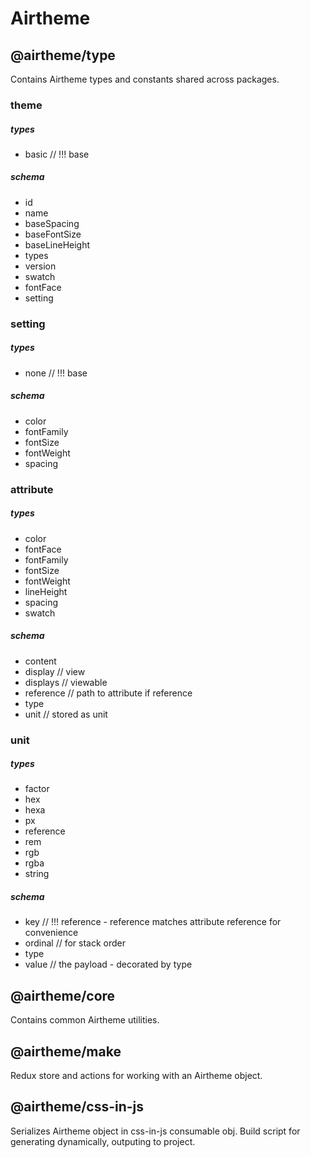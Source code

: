 # Airtheme

## @airtheme/type

Contains Airtheme types and constants shared across packages.

### theme

##### types

- basic // !!! base

##### schema

- id
- name
- baseSpacing
- baseFontSize
- baseLineHeight
- types
- version
- swatch
- fontFace
- setting

### setting

##### types

- none // !!! base

##### schema

- color
- fontFamily
- fontSize
- fontWeight
- spacing

### attribute

##### types

- color
- fontFace
- fontFamily
- fontSize
- fontWeight
- lineHeight
- spacing
- swatch

##### schema

- content
- display // view
- displays // viewable
- reference // path to attribute if reference
- type
- unit // stored as unit

### unit

##### types

- factor
- hex
- hexa
- px
- reference
- rem
- rgb
- rgba
- string

##### schema

- key // !!! reference - reference matches attribute reference for convenience
- ordinal // for stack order
- type
- value // the payload - decorated by type

## @airtheme/core

Contains common Airtheme utilities.

## @airtheme/make

Redux store and actions for working with an Airtheme object.

## @airtheme/css-in-js

Serializes Airtheme object in css-in-js consumable obj. Build script for generating dynamically, outputing to project.
